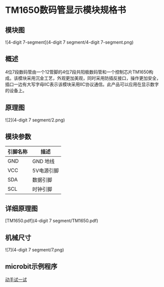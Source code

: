 # TM1650数码管显示模块规格书

## 模块图

![4-digit 7-segment](4-digit 7 segment/4-digit 7-segment.png)

## 概述

​		4位7段数码管由一个12管脚的4位7段共阳极数码管和一个控制芯片TM1650构成。该模块采用沉金工艺，外观更加美观，同时采用防插反接口，操作更加安全，插口一边有大写字母IIC表示该模块采用IIC协议通信。此产品可以应用在显示数字的设备上。

## 原理图

![2](4-digit 7 segment/2.png)

## 模块参数

| 引脚名称 | 描述     |
|------|--------|
| GND  | GND 地线 |
| VCC  | 5V电源引脚 |
| SDA  | 数据引脚   |
| SCL  | 时钟引脚   |

## 详细原理图

 [TM1650.pdf](4-digit 7 segment/TM1650.pdf) 

## 机械尺寸

![7](4-digit 7 segment/7.png)

## microbit示例程序

<a href="https://makecode.microbit.org/_5AVM1M6WWFTJ" target="_blank">动手试一试</a>